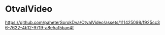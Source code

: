 # OtvalVideo


https://github.com/paheterSorokDva/OtvalVideo/assets/111425098/f925cc36-7622-4b12-9719-a8e5af5bae4f


